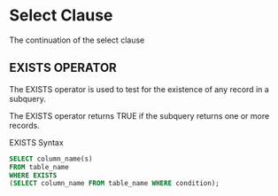 # Select Clause
The continuation of the select clause

## EXISTS OPERATOR
The EXISTS operator is used to test for the existence of any record in a subquery.

The EXISTS operator returns TRUE if the subquery returns one or more records.

EXISTS Syntax
```sql
SELECT column_name(s)
FROM table_name
WHERE EXISTS
(SELECT column_name FROM table_name WHERE condition); 
```